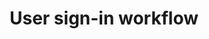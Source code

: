 ---
title: User sign-in workflow
id: sign-in-workflow
description: ''
slug: /sign-in-workflow 
keywords: 
 - faq
 - help
pagination_next: null
pagination_prev: null
last_update: 
   date: 03/29/2023
   author: Patricia McPhee
draft: true
doc_type: overview
displayed_sidebar: secureWorkforceSidebar
---
